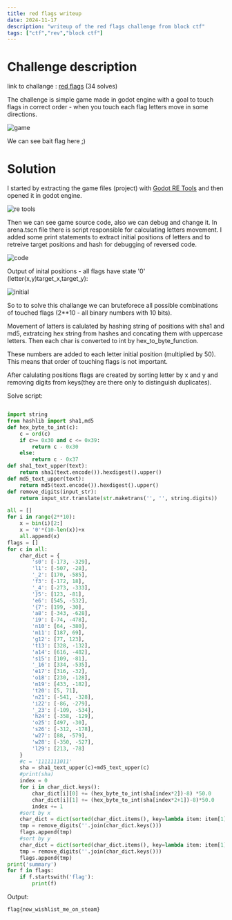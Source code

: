 ```yaml
---
title: red flags writeup
date: 2024-11-17
description: "writeup of the red flags challenge from block ctf"
tags: ["ctf","rev","block ctf"]
---
```

# Challenge description

link to challange : [red flags](https://2024.blockctf.com/challenges#Red%20Flags-18) (34 solves)

The challenge is simple game made in godot engine with a goal to touch flags in correct order - when you touch each flag letters move in some directions.

![game](/images/red_flags/game.png)

We can see bait flag here ;)

# Solution

I started by extracting the game files (project) with [Godot RE Tools](https://github.com/bruvzg/gdsdecomp) and then opened it in godot engine.

![re tools](/images/red_flags/re.png)

Then we can see game source code, also we can debug and change it. In arena.tscn file there is script responsible for calculating letters movement. I added some print statements to extract initial positions of letters and to retreive target positions and hash for debugging of reversed code.

![code](/images/red_flags/code.png)

Output of inital positions - all flags have state '0' (letter(x,y)target_x,target_y):

![initial](/images/red_flags/initial.png)

So to to solve this challange we can bruteforece all possible combinations of touched flags (2**10 - all binary numbers with 10 bits).

Movement of latters is calulated by hashing string of positions with sha1 and md5, extratcing hex string from hashes and concating them with uppercase letters. Then each char is converted to int by hex_to_byte_function. 

These numbers are added to each letter initial position (multiplied by 50). This means that order of touching flags is not important. 

After calulating positions flags are created by sorting letter by x and y and removing digits from keys(they are there only to distinguish duplicates).

Solve script:
    
```python

import string
from hashlib import sha1,md5
def hex_byte_to_int(c):
    c = ord(c)
    if c>= 0x30 and c <= 0x39:
        return c - 0x30
    else:
        return c - 0x37
def sha1_text_upper(text):
    return sha1(text.encode()).hexdigest().upper()
def md5_text_upper(text):
    return md5(text.encode()).hexdigest().upper()
def remove_digits(input_str):
    return input_str.translate(str.maketrans('', '', string.digits))

all = []
for i in range(2**10):
    x = bin(i)[2:]
    x = '0'*(10-len(x))+x
    all.append(x)
flags = []
for c in all:
    char_dict = {
        's0': [-173, -329],
        'l1': [-507, -28],
        '_2': [170, -585],
        'f3': [-172, 18],
        '_4': [-273, -333],
        '}5': [123, -81],
        'e6': [545, -532],
        '{7': [199, -30],
        'a8': [-343, -628],
        'i9': [-74, -478],
        'n10': [64, -380],
        'm11': [187, 69],
        'g12': [77, 123],
        't13': [328, -132],
        'a14': [616, -482],
        's15': [109, -81],
        '_16': [334, -535],
        'e17': [316, -32],
        'o18': [230, -128],
        'm19': [433, -182],
        't20': [5, 71],
        'n21': [-541, -328],
        'i22': [-86, -279],
        '_23': [-109, -534],
        'h24': [-358, -129],
        'o25': [497, -30],
        's26': [-312, -178],
        'w27': [88, -579],
        'w28': [-350, -527],
        'l29': [213, -78]
    }
    #c = '1111111011'
    sha = sha1_text_upper(c)+md5_text_upper(c)
    #print(sha)
    index = 0
    for i in char_dict.keys():
        char_dict[i][0] += (hex_byte_to_int(sha[index*2])-8) *50.0
        char_dict[i][1] += (hex_byte_to_int(sha[index*2+1])-8)*50.0
        index += 1
    #sort by x 
    char_dict = dict(sorted(char_dict.items(), key=lambda item: item[1][0]))
    tmp = remove_digits(''.join(char_dict.keys()))
    flags.append(tmp)
    #sort by y
    char_dict = dict(sorted(char_dict.items(), key=lambda item: item[1][1]))
    tmp = remove_digits(''.join(char_dict.keys()))
    flags.append(tmp)
print('summary')
for f in flags:
    if f.startswith('flag'):
        print(f)

```

Output:

```
flag{now_wishlist_me_on_steam}
```

